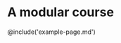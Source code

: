 <!--
author:   Sebastian Speiser
email:    sebastian.speiser@hft-stuttgart
version:  0.1.0
language: en
narrator: US English Female

comment:  This is a simple example for a modular course.


import: https://sspeiser.github.io/modular-content/README.md       

-->

# A modular course

@include('example-page.md')